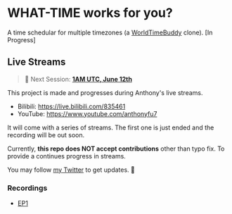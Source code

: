 # **WHAT-TIME** works for you?

A time schedular for multiple timezones (a [WorldTimeBuddy](https://www.worldtimebuddy.com/) clone). [In Progress]

## Live Streams

> 🔴 Next Session: [**1AM UTC, June 12th**](https://www.youtube.com/watch?v=8vfDZqZLiG8)

This project is made and progresses during Anthony's live streams.

- Bilibili: https://live.bilibili.com/835461
- YouTube: https://www.youtube.com/anthonyfu7

It will come with a series of streams. The first one is just ended and the recording will be out soon.

Currently, **this repo does NOT accept contributions** other than typo fix. To provide a continues progress in streams.

You may follow [my Twitter](https://twitter.com/antfu7) to get updates. 🙌

### Recordings

- [EP1](https://youtu.be/S3mMEnp7QWY)
